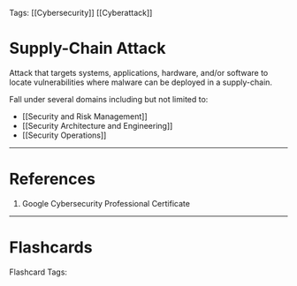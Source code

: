 Tags: [[Cybersecurity]] [[Cyberattack]]

# Supply-Chain Attack

Attack that targets systems, applications, hardware, and/or software to locate vulnerabilities where malware can be deployed in a supply-chain.

Fall under several domains including but not limited to:

- [[Security and Risk Management]]
- [[Security Architecture and Engineering]]
- [[Security Operations]]

---

# References

1. Google Cybersecurity Professional Certificate

---

# Flashcards

Flashcard Tags: 
